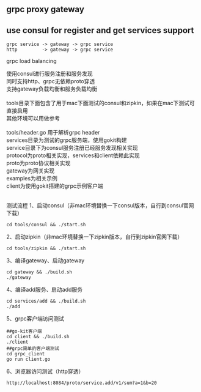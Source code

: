grpc proxy gateway
------------------
use consul for register and get services
support
-------
````
grpc service -> gateway -> grpc service
http         -> gateway -> grpc service
````

grpc load balancing

使用consul进行服务注册和服务发现<br/>
同时支持http、grpc无依赖proto穿透<br/>
支持gateway负载均衡和服务负载均衡<br/>
<br/>
tools目录下面包含了用于mac下面测试的consul和zipkin，如果在mac下测试可直接启用<br/>
其他环境可以用做参考<br/>
<br/>
tools/header.go 用于解析grpc header<br/>
services目录为测试的grpc服务端，使用gokit构建<br/>
service目录下为consul服务注册已经服务发现相关实现<br/>
protocol为proto相关实现，services和client依赖此实现<br/>
proto为proto协议相关实现<br/>
gateway为网关实现<br/>
examples为相关示例<br/>
client为使用gokit搭建的grpc示例客户端<br/>
<br/>

测试流程
1、启动consul（非mac环境替换一下consul版本，自行到consul官网下载）
````
cd tools/consul && ./start.sh
````
2、启动zipkin（非mac环境替换一下zipkin版本，自行到zipkin官网下载）
````
cd tools/zipkin && ./start.sh
````
3、编译gateway、启动gateway
````
cd gateway && ./build.sh
./gateway
````
4、编译add服务、启动add服务
````
cd services/add && ./build.sh
./add
````
5、grpc客户端访问测试
````
##go-kit客户端
cd client && ./build.sh
./client
##grpc简单的客户端测试
cd grpc_client
go run client.go
````
6、浏览器访问测试（http穿透）
````
http://localhost:8084/proto/service.add/v1/sum?a=1&b=20
````